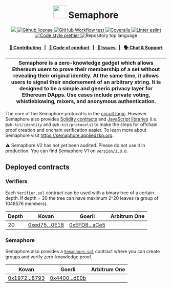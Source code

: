 <p align="center">
    <h1 align="center">
      <img width="40" src="https://github.com/semaphore-protocol/website/blob/main/static/img/semaphore-icon.svg">  
      Semaphore
    </h1>
</p>

<p align="center">
    <a href="https://github.com/semaphore-protocol" target="_blank">
        <img src="https://img.shields.io/badge/project-Semaphore-blue.svg?style=flat-square">
    </a>
    <a href="https://github.com/semaphore-protocol/semaphore/blob/main/LICENSE">
        <img alt="Github license" src="https://img.shields.io/github/license/semaphore-protocol/semaphore.svg?style=flat-square">
    </a>
    <a href="https://github.com/semaphore-protocol/semaphore/actions?query=workflow%3Atest">
        <img alt="GitHub Workflow test" src="https://img.shields.io/github/workflow/status/semaphore-protocol/semaphore/test?label=test&style=flat-square&logo=github">
    </a>
    <a href="https://coveralls.io/github/semaphore-protocol/semaphore">
        <img alt="Coveralls" src="https://img.shields.io/coveralls/github/semaphore-protocol/semaphore?style=flat-square&logo=coveralls">
    </a>
    <a href="https://eslint.org/">
        <img alt="Linter eslint" src="https://img.shields.io/badge/linter-eslint-8080f2?style=flat-square&logo=eslint">
    </a>
    <a href="https://prettier.io/">
        <img alt="Code style prettier" src="https://img.shields.io/badge/code%20style-prettier-f8bc45?style=flat-square&logo=prettier">
    </a>
    <img alt="Repository top language" src="https://img.shields.io/github/languages/top/semaphore-protocol/semaphore?style=flat-square">
</p>

<div align="center">
    <h4>
        <a href="/CONTRIBUTING.md">
            👥 Contributing
        </a>
        <span>&nbsp;&nbsp;|&nbsp;&nbsp;</span>
        <a href="/CODE_OF_CONDUCT.md">
            🤝 Code of conduct
        </a>
        <span>&nbsp;&nbsp;|&nbsp;&nbsp;</span>
        <a href="https://github.com/semaphore-protocol/semaphore/contribute">
            🔎 Issues
        </a>
        <span>&nbsp;&nbsp;|&nbsp;&nbsp;</span>
        <a href="https://t.me/joinchat/B-PQx1U3GtAh--Z4Fwo56A">
            🗣️ Chat &amp; Support
        </a>
    </h4>
</div>

| Semaphore is a zero-knowledge gadget which allows Ethereum users to prove their membership of a set without revealing their original identity. At the same time, it allows users to signal their endorsement of an arbitrary string. It is designed to be a simple and generic privacy layer for Ethereum DApps. Use cases include private voting, whistleblowing, mixers, and anonymous authentication. |
| -------------------------------------------------------------------------------------------------------------------------------------------------------------------------------------------------------------------------------------------------------------------------------------------------------------------------------------------------------------------------------------------------------- |

The core of the Semaphore protocol is in the [circuit logic](/circuits/scheme.png). However Semaphore also provides [Solidity contracts](/contracts) and [JavaScript libraries](https://github.com/privacy-scaling-explorations/zk-kit) (i.e. `@zk-kit/identity` and `@zk-kit/protocols`) to make the steps for offchain proof creation and onchain verification easier. To learn more about Semaphore visit https://semaphore.appliedzkp.org.

⚠️ Semaphore V2 has not yet been audited. Please do not use it in production. You can find Semaphore V1 on [`version/1.0.0`](https://github.com/semaphore-protocol/semaphore/tree/version/1.0.0).

## Deployed contracts

### Verifiers

Each `Verifier.sol` contract can be used with a binary tree of a certain depth. If depth = 20 the tree can have maximum 2^20 leaves (a group of 1048576 members).

| Depth | Kovan                                                                                          | Goerli                                                                                          | Arbitrum One |
| ----- | ---------------------------------------------------------------------------------------------- | ----------------------------------------------------------------------------------------------- | ------------ |
| 20    | [0xed75...0E18](https://kovan.etherscan.io/address/0xed7582b4da6ADaFA0579cF7Ff7DF0812633b0E18) | [0xEFD8...aCe5](https://goerli.etherscan.io/address/0xEFD83f827FA5B0496359D817c6CD8a5AA5D2aCe5) |              |

### Semaphore

Semaphore also provides a [`Semaphore.sol`](https://github.com/semaphore-protocol/semaphore/blob/main/contracts/Semaphore.sol) contract where you can create groups and verify zero-knowledge proof.

| Kovan                                                                                          | Goerli                                                                                          | Arbitrum One |
| ---------------------------------------------------------------------------------------------- | ----------------------------------------------------------------------------------------------- | ------------ |
| [0x1972...8793](https://kovan.etherscan.io/address/0x19722446e775d86f2585954961E23771d8758793) | [0x4400...dE0b](https://goerli.etherscan.io/address/0x44007fbC9d349966a6d0dfC2098b3db516a7dE0b) |              |

